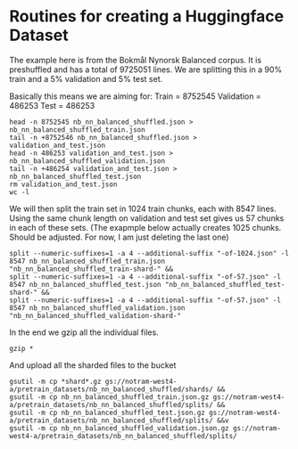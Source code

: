 # Routines for creating a Huggingface Dataset

The example here is from the Bokmål Nynorsk Balanced corpus. It is preshuffled and has a total of 9725051 lines. We are splitting this in a 90% train and a 5% validation and 5% test set.

Basically this means we are aiming for:
Train = 8752545
Validation = 486253
Test = 486253

```
head -n 8752545 nb_nn_balanced_shuffled.json > nb_nn_balanced_shuffled_train.json
tail -n +8752546 nb_nn_balanced_shuffled.json > validation_and_test.json
head -n 486253 validation_and_test.json > nb_nn_balanced_shuffled_validation.json
tail -n +486254 validation_and_test.json > nb_nn_balanced_shuffled_test.json
rm validation_and_test.json
wc -l
```

We will then split the train set in 1024 train chunks, each with 8547 lines. Using the same chunk length on validation and test set gives us 57 chunks in each of these sets. (The exapmple below actually creates 1025 chunks. Should be adjusted. For now, I am just deleting the last one)

```
split --numeric-suffixes=1 -a 4 --additional-suffix "-of-1024.json" -l 8547 nb_nn_balanced_shuffled_train.json "nb_nn_balanced_shuffled_train-shard-" &&
split --numeric-suffixes=1 -a 4 --additional-suffix "-of-57.json" -l 8547 nb_nn_balanced_shuffled_test.json "nb_nn_balanced_shuffled_test-shard-" &&
split --numeric-suffixes=1 -a 4 --additional-suffix "-of-57.json" -l 8547 nb_nn_balanced_shuffled_validation.json "nb_nn_balanced_shuffled_validation-shard-"
```

In the end we gzip all the individual files.

```
gzip *
```

And upload all the sharded files to the bucket

```
gsutil -m cp *shard*.gz gs://notram-west4-a/pretrain_datasets/nb_nn_balanced_shuffled/shards/ &&
gsutil -m cp nb_nn_balanced_shuffled_train.json.gz gs://notram-west4-a/pretrain_datasets/nb_nn_balanced_shuffled/splits/ &&
gsutil -m cp nb_nn_balanced_shuffled_test.json.gz gs://notram-west4-a/pretrain_datasets/nb_nn_balanced_shuffled/splits/ &&v
gsutil -m cp nb_nn_balanced_shuffled_validation.json.gz gs://notram-west4-a/pretrain_datasets/nb_nn_balanced_shuffled/splits/

```
